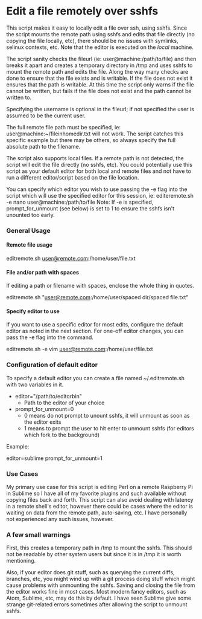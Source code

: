 Edit a file remotely over sshfs
================

This script makes it easy to locally edit a file over ssh, using sshfs.  Since the script mounts the remote path using sshfs and edits that file directly (no copying the file locally, etc), there should be no issues with symlinks, selinux contexts, etc.  Note that the editor is executed on the _local_ machine.

The script sanity checks the fileurl (ie:  user@machine:/path/to/file) and then breaks it apart and creates a temporary directory in /tmp and uses sshfs to mount the remote path and edits the file.  Along the way many checks are done to ensure that the file exists and is writable.  If the file does not exist it ensures that the path is writable.  At this time the script only warns if the file cannot be written, but fails if the file does not exist and the path cannot be written to.

Specifying the username is optional in the fileurl; if not specified the user is assumed to be the current user.

The full remote file path must be specified, ie:  user@machine:~/fileinhomedir.txt will not work.  The script catches this specific example but there may be others, so always specify the full absolute path to the filename.

The script also supports local files.  If a remote path is not detected, the script will edit the file directly (no sshfs, etc).  You could potentially use this script as your default editor for both local and remote files and not have to run a different editor/script based on the file location.

You can specify which editor you wish to use passing the -e flag into the script which will use the specified editor for this session, ie:  editeremote.sh -e nano user@machine:/path/to/file   Note:  If -e is specified, prompt_for_unmount (see below) is set to 1 to ensure the sshfs isn't unounted too early.

### General Usage

#### Remote file usage
editremote.sh user@remote.com:/home/user/file.txt

#### File and/or path with spaces
If editing a path or filename with spaces, enclose the whole thing in quotes.

editremote.sh "user@remote.com:/home/user/spaced dir/spaced file.txt"

#### Specify editor to use 
If you want to use a specific editor for most edits, configure the default editor as noted in the next section.  For one-off editor changes, you can pass the -e flag into the command. 

editremote.sh -e vim user@remote.com:/home/user/file.txt

### Configuration of default editor
To specify a default editor you can create a file named ~/.editremote.sh with two variables in it.

* editor="/path/to/editorbin"
  * Path to the editor of your choice
* prompt_for_unmount=0
  * 0 means do not prompt to unount sshfs, it will unmount as soon as the editor exits
  * 1 means to prompt the user to hit enter to unmount sshfs (for editors which fork to the background)

Example:

editor=sublime 
prompt_for_unmount=1

### Use Cases
My primary use case for this script is editing Perl on a remote Raspberry Pi in Sublime so I have all of my favorite plugins and such available without copying files back and forth.  This script can also avoid dealing with latency in a remote shell's editor, however there could be cases where the editor is waiting on data from the remote path, auto-saving, etc.  I have personally not experienced any such issues, however.

### A few small warnings
First, this creates a temporary path in /tmp to mount the sshfs.  This should not be readable by other system users but since it is in /tmp it is worth mentioning.

Also, if your editor does git stuff, such as querying the current diffs, branches, etc, you might wind up with a git process doing stuff which might cause problems with unmounting the sshfs.  Saving and closing the file from the editor works fine in most cases.  Most modern fancy editors, such as Atom, Sublime, etc, may do this by default.  I have seen Sublime give some strange git-related errors sometimes after allowing the script to unmount sshfs.

